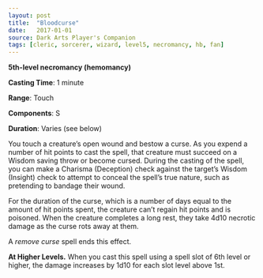```yaml
---
layout: post
title:  "Bloodcurse"
date:   2017-01-01
source: Dark Arts Player's Companion
tags: [cleric, sorcerer, wizard, level5, necromancy, hb, fan]
---
```


**5th-level necromancy (hemomancy)**

**Casting Time**: 1 minute

**Range**: Touch

**Components**: S

**Duration**: Varies (see below)

You touch a creature’s open wound and bestow a curse. As you expend a number of hit points to cast the spell, that creature must succeed on a Wisdom saving throw or become cursed. During the casting of the spell, you can make a Charisma (Deception) check against the target’s Wisdom (Insight) check to attempt to conceal  the spell’s true nature, such as pretending to bandage their wound.

For the duration of the curse, which is a number of days equal to the amount of hit points spent, the creature can’t regain hit points and is poisoned. When the creature completes a long rest, they take 4d10 necrotic damage as the curse rots away at them.

A *remove curse* spell ends this effect.

**At Higher Levels.** When you cast this spell using a spell slot of 6th level or higher, the damage increases by 1d10 for each slot level above 1st.
